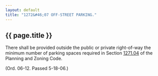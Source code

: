 ```yaml
---
layout: default 
title: "1272&#46;07 OFF-STREET PARKING."
---
```


{{ page.title }}
----------------

There shall be provided outside the public or private right-of-way the
minimum number of parking spaces required in Section
[1271.04](52a9c549.html) of the Planning and Zoning Code.

(Ord. 06-12. Passed 5-18-06.)
